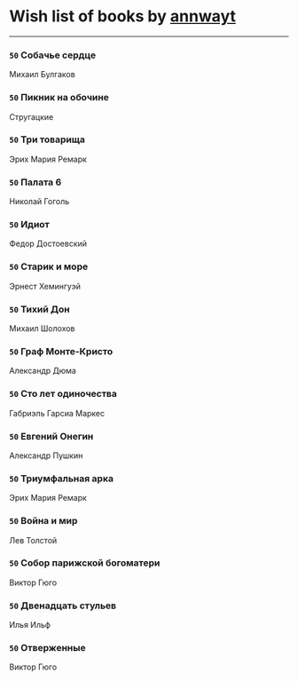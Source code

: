 # Wish list of books by [annwayt](http://vk.com/id31966279)
---

### `50` Собачье сердце
Михаил Булгаков

### `50` Пикник на обочине
Стругацкие

### `50` Три товарища
Эрих Мария Ремарк

### `50` Палата 6
Николай Гоголь

### `50` Идиот
Федор Достоевский

### `50` Старик и море
Эрнест Хемингуэй

### `50` Тихий Дон
Михаил Шолохов

### `50` Граф Монте-Кристо
Александр Дюма

### `50` Сто лет одиночества
Габриэль Гарсиа Маркес

### `50` Евгений Онегин
Александр Пушкин

### `50` Триумфальная арка
Эрих Мария Ремарк

### `50` Война и мир
Лев Толстой

### `50` Собор парижской богоматери
Виктор Гюго

### `50` Двенадцать стульев
Илья Ильф

### `50` Отверженные
Виктор Гюго

